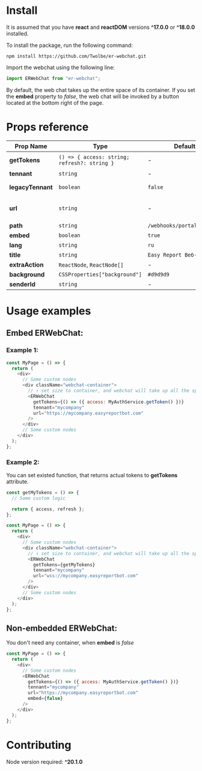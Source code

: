 # Install

It is assumed that you have **react** and **reactDOM** versions **^17.0.0** or **^18.0.0** installed.

To install the package, run the following command:

```console
npm install https://github.com/Twolbe/er-webchat.git
```

Import the webchat using the following line:

```js
import ERWebChat from "er-webchat";
```

By default, the web chat takes up the entire space of its container.
If you set the **embed** property to _false_, the web chat will be invoked by a button located at the bottom right of the page.

# Props reference

| Prop Name         | Type                                         | Default                    | Required | Description                                                                                                |
| ----------------- | -------------------------------------------- | -------------------------- | -------- | ---------------------------------------------------------------------------------------------------------- |
| **getTokens**     | `() => { access: string; refresh?: string }` | -                          | ✅       | function; returns current access and refresh tokens; refresh token is optional                             |
| **tennant**       | `string`                                     | -                          | ✅       | client realm in keycloak                                                                                   |
| **legacyTennant** | `boolean`                                    | `false`                    | ❌       | if `true`, uses legacy (ER<25.3.5) tennant structure                                                      |
| **url**           | `string`                                     | -                          | ✅       | URL to reach ER core: [protocol]://easyreport.mycompany.com; protocol values: `wss`, `https`, `ws`, `http` |
| **path**          | `string`                                     | `/webhooks/portal/webhook` | ❌       | path to socket connection                                                                                  |
| **embed**         | `boolean`                                    | `true`                     | ❌       | webchat on page or over page                                                                               |
| **lang**          | `string`                                     | `ru`                       | ❌       | language                                                                                                   |
| **title**         | `string`                                     | `Easy Report Веб-чат`      | ❌       | webchat title                                                                                              |
| **extraAction**   | `ReactNode`, `ReactNode[]`                   | -                          | ❌       | extra action for header                                                                                    |
| **background**    | `CSSProperties["background"]`                | `#d9d9d9`                  | ❌       | background CSS property                                                                                    |
| **senderId**      | `string`                                     | -                          | ❌       | external value for senderId                                                                                |

# Usage examples

## Embed ERWebChat:

### Example 1:

```js
const MyPage = () => {
  return (
    <div>
      // Some custom nodes
      <div className="webchat-container">
        // ↑ set size to container, and webchat will take up all the space
        <ERWebChat
          getTokens={() => ({ access: MyAuthService.getToken() })}
          tennant="mycompany"
          url="https://mycompany.easyreportbot.com"
        />
      </div>
      // Some custom nodes
    </div>
  );
};
```

### Example 2:

You can set existed function, that returns actual tokens to **getTokens** attribute.

```js
const getMyTokens = () => {
  // Some custom logic

  return { access, refresh };
};

const MyPage = () => {
  return (
    <div>
      // Some custom nodes
      <div className="webchat-container">
        // ↑ set size to container, and webchat will take up all the space
        <ERWebChat
          getTokens={getMyTokens}
          tennant="mycompany"
          url="wss://mycompany.easyreportbot.com"
        />
      </div>
      // Some custom nodes
    </div>
  );
};
```

## Non-embedded ERWebChat:

You don't need any container, when **embed** is _false_

```js
const MyPage = () => {
  return (
    <div>
      // Some custom nodes
      <ERWebChat
        getTokens={() => ({ access: MyAuthService.getToken() })}
        tennant="mycompany"
        url="https://mycompany.easyreportbot.com"
        embed={false}
      />
    </div>
  );
};
```

# Contributing

Node version required: **^20.1.0**
